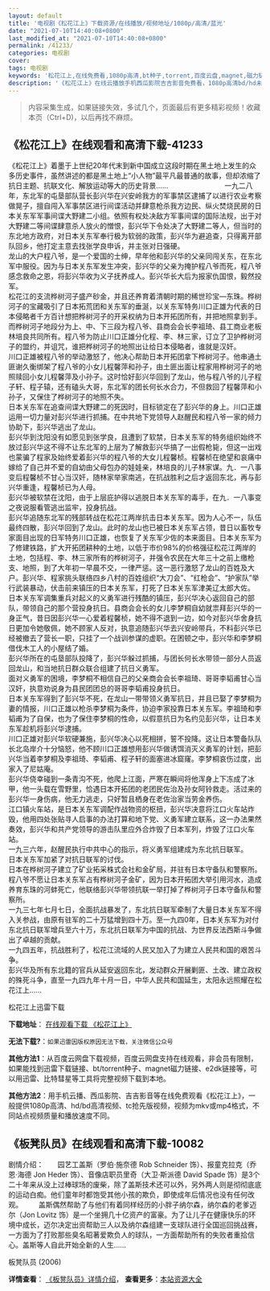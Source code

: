 ```yaml
---
layout: default
title: '电视剧《松花江上》下载资源/在线播放/视频地址/1080p/高清/蓝光'
date: "2021-07-10T14:40:08+0800"
last_modified_at: "2021-07-10T14:40:08+0800"
permalink: /41233/
categories: 电视剧
cover:
tags: 电视剧
keywords: '松花江上,在线免费看,1080p高清,bt种子,torrent,百度云盘,magnet,磁力链,迅雷下载资源'
description: '《松花江上》在线云播放手机西瓜影院吉吉影音免费看，1080p高清bd/hd未删减完整版和tc抢先枪版，mkv/mp4格式，附带bt/torrent种子、magnet/磁力链、百度云盘、网盘资源迅雷下载链接'
---
```


>内容采集生成，如果链接失效，多试几个，页面最后有更多精彩视频！收藏本页（Ctrl+D)，以后再找不麻烦。


## 《松花江上》在线观看和高清下载-41233

《松花江上》着墨于上世纪20年代末到新中国成立这段时期在黑土地上发生的众多历史事件，虽然讲述的都是黑土地上&ldquo;小人物&rdquo;最平凡最普通的故事，但却浓缩了抗日主题、抗联文化、解放运动等大的历史背景……　　　　　　　　一九二八年，东北军的屯垦部队营长彭兴华在兴安岭我方的军事禁区逮捕了以进行农业考察做晃子，擅自闯入军事禁区进行间谍活动并肆意枪杀我方边民、纵火焚烧民房的日本关东军军事间谍大野建二小组。依照有权处决敌方军事间谍的国际法规，出于对大野建二等间谍肆意杀人放火的憎恨，彭兴华下令处决了大野建二等人，但当时的东北地方政府，对日本关东军奉行极为软弱的政策，彭兴华为避追查，只得离开部队回乡，他打定主意去找张学良申诉，并主张对日强硬。<br />龙山的大户程八爷，是一个爱国的士绅，早年他和彭兴华的父亲同闯关东，在东北军中服役。因为与日本关东军发生冲突，彭兴华的父亲为掩护程八爷而死，程八爷感念救命之恩，将彭兴华收为义子抚养成人。彭兴华长大后为报家仇国恨，毅然投军。<br />松花江的支流桦树河子盛产砂金，并且还养育着清朝时期的稀世珍宝&mdash;东珠。桦树河子的宝藏吸引了日本拓荒团和关东军的垂涎，以关东军特务川口正雄为代表的日本侵略者千方百计想把桦树河子的开采权纳为日本开拓团所有，并把地照拿到手。而桦树河子地段分为上、中、下三段为程八爷、县商会会长李祖琦、县工商业老板林培良共同所有。程八爷为防止川口正雄分化程、李、林三家，订立了卫护桦树河子的盟约，并诅咒，谁把桦树河子的地照出让给日本侵略者，谁就是汉奸。<br />川口正雄被程八爷的举动激怒了，他决心帮助日本开拓团拿下桦树河子。他串通土匪谢久衡绑架了程八爷的小女儿程馨萍和孙子，由土匪出面让程家用桦树河子的地照赎回小女儿程馨萍及小孙子。这时恰好彭兴华回到了龙山，他与程八爷的儿子程子轩、程子辕，还有磕头大哥，东北军的团长何长水合力，不但救回了程馨萍和小孙子，又保住了桦树河子的地照不失。<br />日本关东军在追查间谍大野建二的死因时，目标锁定在了彭兴华的身上。川口正雄运用一切力量对彭兴华进行抓捕。在中共地下党领导人赵醒民和程八爷一家的倾力协助下，彭兴华逃出了龙山。<br />彭兴华到沈阳没有如愿见到张学良，且遭到了软禁，日本关东军的特务组织始终不放过彭兴华这不得不让东北军的上层为了解救彭兴华搞了一出假枪毙，但这一出戏也蒙骗了程家及始终爱着彭兴华的程八爷的大女儿程馨桢。程馨桢在绝望和哀痛中嫁给了自己并不爱的自幼由父母包办的娃娃亲，林培良的儿子林家谋。九．一八事变后程馨桢不甘心当汉奸，随林家举家南逃，在抗战胜利之后才返回东北，再与彭兴华重逢，程馨桢已为人母。<br />彭兴华被软禁在沈阳，由于上层庇护得以逃脱日本关东军的毒手，在九．一八事变之夜说服看管逃出监牢，投身抗战。<br />彭兴华追随东北军的残部转战在松花江两岸抗击日本关东军。因为人心不一，队伍最终四散，彭兴华回到了龙山。此时的龙山也已被日本关东军占领，昔日以畜牧专家面目出现的日军特务川口正雄，也恢复了关东军少佐的本来面目。日本关东军为了修建铁路，扩大开拓团耕种的土地，以低于市价98%的价格强征松花江两岸的土地，包括程、李、林三家所有的桦树河子，并强令农民在大年三十之前上缴枪支、地照，到了大年初一早晨不交，一律严惩。这一恶行激怒了龙山的百姓及大户。彭兴华、程家挑头联络四乡八村的百姓组织“大刀会&rdquo;、&ldquo;红枪会&rdquo;、&ldquo;护家队&rdquo;举行武装暴动，伏击前来镇压的日本关东军，打死了日本关东军津美辽太郎大佐。<br />日本关东军调集重兵对起义的义勇军进行残酷的镇压，彭兴华决心返回自己的部队，带领自己的那个营投身抗日。县商会会长的女儿李梦桐自幼就祟拜彭兴华的一身正气，昔日因彭兴华一心爱着程馨桢，她不得不退到一边，如今对彭兴华舍身抗日更加令她敬佩，她不顾家人反对，执意追随彭兴华去兴安岭带兵，不料彭兴华已经被撤去了营长一职，只挂了一个战训参谋的虚职。在困顿之中，彭兴华和李梦桐借伐木工人的小屋结了婚。<br />彭兴华所在的屯垦部队投降了，彭兴华躲过抓捕，与团长何长水带领一部分人员返回龙山，和当地抗日群众联合组建了抗日义勇军。<br />面对义勇军的困境，李梦桐不相信自己的父亲商会会长李祖琦、哥哥李韬甫甘心当汉奸，执意劝说身为县民团团总的哥哥李韬甫投身抗日。<br />日本关东军得到了彭兴华不死，在龙山一带带领义勇军抗日，并且已娶了李梦桐为妻的情报，川口正雄以枪杀李梦桐为条件，协迫李家投靠日本关东军。李祖琦和李韬甫为了自保，也为了保住李梦桐的性命，以假意抗日为名约见彭兴华，让日本关东军趁机将彭兴华逮捕。<br />川口正雄对彭兴华软硬兼施，彭兴华决心以死相拼，誓不投降。这让日本警备队队长北岛岸介十分恼怒，他不顾川口正雄想用彭兴华做诱饵消灭义勇军的计划，把彭兴华当着李梦桐及李祖琦、李韬甫、程子轩的面塞进冰窟窿。李梦桐哀伤过度，出家入了尼姑庵。<br />彭兴华侥幸碰到一条青沟不死，他爬上江面，严寒在瞬间将他浑身上下冻成了冰甲，他一头载在雪野里，恰遇日本开拓团的老团民佐治及孙女阿铃救走。活过来的彭兴华一身伤病，他无力逃走，只好暂且栖身在老佐治家当劳金养伤。<br />江口镇火车站，是日本关东军调配作战物资的枢扭，彭兴华决意将江口火车站炸毁，他用四处张贴寻人启事的办法打算和地下党、义勇军建立联系，这一办法果然奏效，彭兴华和共产党领导的游击队里应外合炸毁了日本军列，炸毁了江口火车站。<br />一九三六年，赵醒民执行中共中心的指示，将义勇军组建成为东北抗日联军。<br />日本关东军加紧了对抗日联军的讨伐。<br />日本在桦树河子建立了矿业拓采株式会社和金矿局，并驻有日本守备队和警察所。<br />程八爷不愿让日本关东军占有桦树河子金矿，因为日本开拓团大举引用河水，造成养育东珠的河蚌死亡，他联络彭兴华带领抗联一举打掉了桦树河子日本守备队和警察所。<br />一九三七年七月七日，全面抗战暴发了，东北抗日联军牵制了大量日本关东军不得入关参战，由原有驻军的二十万猛增到四十万。至一九四0年，日本关东军为对付东北抗日联军增兵至六十万，东北抗日联军为中国的抗战、为世界反法西斯斗争做出了卓越的贡献。<br />一九四五年，抗战胜利了，松花江流域的人民又加入了为建立人民共和国的艰苦斗争。<br />彭兴华及所有东北籍的官兵从延安返回东北，发动群众开展剿匪、土改、建立政权的殊死斗争，直至一九四九年十月一日，中华人民共和国延生，太阳永远照耀在松花江上&hellip;…


松花江上迅雷下载

**下载地址**： [在线观看下载 《松花江上》](https://www.993dy.com//vod-detail-id-11074.html) 


**无法下载?**：`如果迅雷因版权原因无法下载，关注微信公众号 `

**其他方法1**：从百度云网盘下载视频，百度云网盘支持在线观看，非会员有限制，如果能找到迅雷下载链接、bt/torrent种子、magnet磁力链接、e2dk链接等，可以用迅雷、比特彗星等工具将完整视频下载到本地。

**其他方法2**：用手机云播、西瓜影院、吉吉影音等在线免费观看《松花江上》，一般提供1080p高清、hd/bd高清视频、tc抢先版视频，视频为mkv或mp4格式，不同站点视频质量和播放速度不同。


## 《板凳队员》在线观看和高清下载-10082

剧情介绍：　　园艺工盖斯（罗伯·施奈德 Rob Schneider 饰）、报童克拉克（乔恩·海德 Jon Heder 饰）、音像店职员里奇（大卫·斯派德 David Spade 饰）是3个二十年来从没上过棒球场的废柴，除了盖斯技术还可以外，另外两人则是彻彻底底的运动白痴。他们童年时都饱受其他小孩的欺负，即使成年后情况也没有任何改观。 　　盖斯偶然帮助了与他们有着同样经历的小胖子纳尔森，纳尔森的老爹迈尔（Jon Lovitz 饰）是一个坐拥几十亿资产的富豪。为了让儿子在健康快乐的环境中成长，迈尔决定出资帮助三人以及纳尔森组建一支球队进行全国巡回挑战赛，一方面为了打败那些臭名昭著爱欺负人的球队，一方面帮助所有的失败者重拾信心。盖斯等人自此开始全新的人生……


板凳队员 (2006)

**详情查看**： [《板凳队员》详情介绍](/movie/10082/)， **查看更多**：[本站资源大全](/movie/t/all/)

